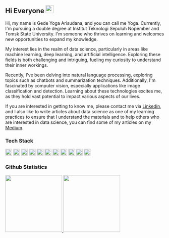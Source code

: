 ## Hi Everyone <img src="https://media.giphy.com/media/hvRJCLFzcasrR4ia7z/giphy.gif" width="25px" height="25px"></a>

Hi, my name is Gede Yoga Arisudana, and you can call me Yoga. Currently, I'm pursuing a double degree at Institut Teknologi Sepuluh Nopember and Tomsk State University. I'm someone who thrives on learning and welcomes new opportunities to expand my knowledge.

My interest lies in the realm of data science, particularly in areas like machine learning, deep learning, and artificial intelligence. Exploring these fields is both challenging and intriguing, fueling my curiosity to understand their inner workings.

Recently, I've been delving into natural language processing, exploring topics such as chatbots and summarization techniques. Additionally, I'm fascinated by computer vision, especially applications like image classification and detection. Learning about these technologies excites me, as they hold vast potential to impact various aspects of our lives.

If you are interested in getting to know me, please contact me via [Linkedin](https://www.linkedin.com/in/gede-yoga-arisudana-81a52a1bb/), and I also like to write articles about data science as one of my learning practices to ensure that I understand the materials and to help others who are interested in data science, you can find some of my articles on my [Medium](https://medium.com/@yogarsdna). 

### Tech Stack
<a href="https://www.python.org/" title="Python"><img src="https://github.com/get-icon/geticon/raw/master/icons/python.svg" alt="Python" width="21px" height="21px"></a>
<a href="https://jupyter.org/" title="Jupyter Notebook"><img src="https://github.com/get-icon/geticon/raw/master/icons/jupyter.svg" alt="Jupyter Notebook" width="21px" height="21px"></a>
<a href="https://www.tensorflow.org/resources/learn-ml?gclid=Cj0KCQjw3v6SBhCsARIsACyrRAkSwDHZ5dSLFZRWow85bpu2mPy-aTkv3oXS7ZbaHge1jjZ_78Puo0QaArrXEALw_wcB" title="TensorFlow"><img src="https://github.com/valohai/ml-logos/blob/master/tensorflow-tf.svg" alt="TensorFlow" width="21px" height="21px"></a>
<a href="https://keras.io/" title="Keras"><img src="https://github.com/valohai/ml-logos/blob/master/keras.svg" alt="Keras" width="21px" height="21px"></a>
<a href="https://numpy.org/" title="NumPy"><img src="https://github.com/get-icon/geticon/raw/master/icons/numpy-icon.svg" alt="NumPy" width="21px" height="21px"></a>
<a href="https://pandas.pydata.org/" title="pandas"><img src="https://github.com/get-icon/geticon/raw/master/icons/pandas-icon.svg" alt="pandas" width="21px" height="21px"></a>
<a href="https://matplotlib.org/" title="matplotlib"><img src="https://github.com/gilbarbara/logos/blob/main/logos/matplotlib-icon.svg" alt="matplotlib" width="21px" height="21px"></a>
<a href="https://plotly.com/" title="Plotly"><img src="https://www.vectorlogo.zone/logos/plot_ly/plot_ly-icon.svg" alt="Plotly" width="21px" height="21px"></a>
<a href="https://scikit-learn.org/stable/" title="scikit-learn"><img src="https://github.com/valohai/ml-logos/blob/master/scikit-learn.svg" alt="scikit-learn" width="21px" height="21px"></a>
<a href="https://www.postgresql.org/" title="PostgreSQL"><img src="https://github.com/get-icon/geticon/raw/master/icons/postgresql.svg" alt="PostgreSQL" width="21px" height="21px"></a>
<a href="https://dev.mysql.com/" title="MySQL"><img src="https://github.com/get-icon/geticon/raw/master/icons/mysql.svg" alt="MySQL" width="21px" height="21px"></a>

### Github Statistics
<p align="left">
<a href="https://github.com/yogarsdna">
  <img height="180em" src="https://github-readme-stats-eight-theta.vercel.app/api?username=yogarsdna&show_icons=true&theme=algolia&include_all_commits=true&count_private=true"/>
  <img height="180em" src="https://github-readme-stats-eight-theta.vercel.app/api/top-langs/?username=yogarsdna&layout=compact&langs_count=8&theme=algolia"/>
</a>
</p>
